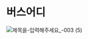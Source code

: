 # 버스어디
![제목을-입력해주세요_-003 (5)](https://github.com/Pepsi-Club/BusComing/assets/65907001/bcb7300f-3f11-4dda-a7b7-3cfb111dc9c7)
